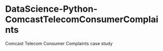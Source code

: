 # DataScience-Python-ComcastTelecomConsumerComplaints
Comcast Telecom Consumer Complaints case study
